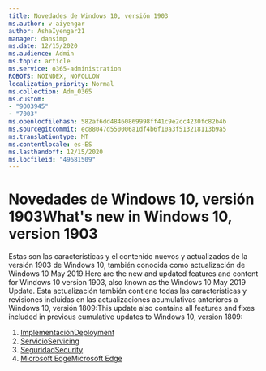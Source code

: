 ```yaml
---
title: Novedades de Windows 10, versión 1903
ms.author: v-aiyengar
author: AshaIyengar21
manager: dansimp
ms.date: 12/15/2020
ms.audience: Admin
ms.topic: article
ms.service: o365-administration
ROBOTS: NOINDEX, NOFOLLOW
localization_priority: Normal
ms.collection: Adm_O365
ms.custom:
- "9003945"
- "7003"
ms.openlocfilehash: 582af6dd48460869998ff41c9e2cc4230fc82b4b
ms.sourcegitcommit: ec88047d550006a1df4b6f10a3f513218113b9a5
ms.translationtype: MT
ms.contentlocale: es-ES
ms.lasthandoff: 12/15/2020
ms.locfileid: "49681509"
---
```

# <a name="whats-new-in-windows-10-version-1903"></a><span data-ttu-id="4b2d8-102">Novedades de Windows 10, versión 1903</span><span class="sxs-lookup"><span data-stu-id="4b2d8-102">What's new in Windows 10, version 1903</span></span>

<span data-ttu-id="4b2d8-103">Estas son las características y el contenido nuevos y actualizados de la versión 1903 de Windows 10, también conocida como actualización de Windows 10 May 2019.</span><span class="sxs-lookup"><span data-stu-id="4b2d8-103">Here are the new and updated features and content for Windows 10 version 1903, also known as the Windows 10 May 2019 Update.</span></span> <span data-ttu-id="4b2d8-104">Esta actualización también contiene todas las características y revisiones incluidas en las actualizaciones acumulativas anteriores a Windows 10, versión 1809:</span><span class="sxs-lookup"><span data-stu-id="4b2d8-104">This update also contains all features and fixes included in previous cumulative updates to Windows 10, version 1809:</span></span>

1. [<span data-ttu-id="4b2d8-105">Implementación</span><span class="sxs-lookup"><span data-stu-id="4b2d8-105">Deployment</span></span>](https://go.microsoft.com/fwlink/?linkid=2114296)
1. [<span data-ttu-id="4b2d8-106">Servicio</span><span class="sxs-lookup"><span data-stu-id="4b2d8-106">Servicing</span></span>](https://go.microsoft.com/fwlink/?linkid=2114493)
1. [<span data-ttu-id="4b2d8-107">Seguridad</span><span class="sxs-lookup"><span data-stu-id="4b2d8-107">Security</span></span>](https://go.microsoft.com/fwlink/?linkid=2114297)
1. [<span data-ttu-id="4b2d8-108">Microsoft Edge</span><span class="sxs-lookup"><span data-stu-id="4b2d8-108">Microsoft Edge</span></span>](https://go.microsoft.com/fwlink/?linkid=2114298)
